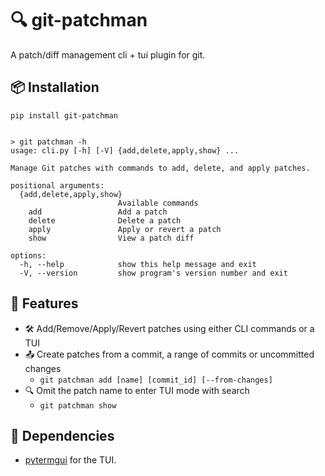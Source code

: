 # 🔍 git-patchman

A patch/diff management cli + tui plugin for git.

## 📦 Installation

```
pip install git-patchman
```
```

> git patchman -h
usage: cli.py [-h] [-V] {add,delete,apply,show} ...

Manage Git patches with commands to add, delete, and apply patches.

positional arguments:
  {add,delete,apply,show}
                        Available commands
    add                 Add a patch
    delete              Delete a patch
    apply               Apply or revert a patch
    show                View a patch diff

options:
  -h, --help            show this help message and exit
  -V, --version         show program's version number and exit
```

## 🌟 Features
- 🛠️ Add/Remove/Apply/Revert patches using either CLI commands or a TUI
- 📤 Create patches from a commit, a range of commits or uncommitted changes
  - `git patchman add [name] [commit_id] [--from-changes]`
- 🔍 Omit the patch name to enter TUI mode with search
  - `git patchman show`


## 🧩 Dependencies
- [pytermgui](https://github.com/bczsalba/pytermgui) for the TUI.
